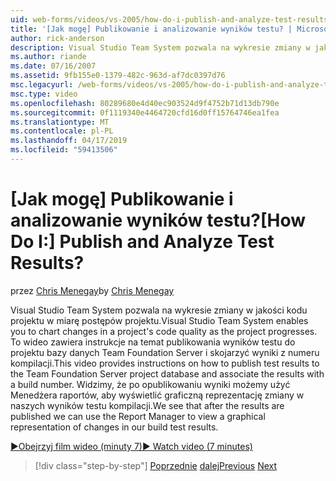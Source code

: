 ```yaml
---
uid: web-forms/videos/vs-2005/how-do-i-publish-and-analyze-test-results
title: '[Jak mogę] Publikowanie i analizowanie wyników testu? | Microsoft Docs'
author: rick-anderson
description: Visual Studio Team System pozwala na wykresie zmiany w jakości kodu projektu w miarę postępów projektu. To wideo zawiera instrukcje dotyczące sposobu publ....
ms.author: riande
ms.date: 07/16/2007
ms.assetid: 9fb155e0-1379-482c-963d-af7dc0397d76
msc.legacyurl: /web-forms/videos/vs-2005/how-do-i-publish-and-analyze-test-results
msc.type: video
ms.openlocfilehash: 80289680e4d40ec903524d9f4752b71d13db790e
ms.sourcegitcommit: 0f1119340e4464720cfd16d0ff15764746ea1fea
ms.translationtype: MT
ms.contentlocale: pl-PL
ms.lasthandoff: 04/17/2019
ms.locfileid: "59413506"
---
```

# <a name="how-do-i-publish-and-analyze-test-results"></a><span data-ttu-id="e2291-105">[Jak mogę] Publikowanie i analizowanie wyników testu?</span><span class="sxs-lookup"><span data-stu-id="e2291-105">[How Do I:] Publish and Analyze Test Results?</span></span>

<span data-ttu-id="e2291-106">przez [Chris Menegay](https://twitter.com/CMenegay)</span><span class="sxs-lookup"><span data-stu-id="e2291-106">by [Chris Menegay](https://twitter.com/CMenegay)</span></span>

<span data-ttu-id="e2291-107">Visual Studio Team System pozwala na wykresie zmiany w jakości kodu projektu w miarę postępów projektu.</span><span class="sxs-lookup"><span data-stu-id="e2291-107">Visual Studio Team System enables you to chart changes in a project's code quality as the project progresses.</span></span> <span data-ttu-id="e2291-108">To wideo zawiera instrukcje na temat publikowania wyników testu do projektu bazy danych Team Foundation Server i skojarzyć wyniki z numeru kompilacji.</span><span class="sxs-lookup"><span data-stu-id="e2291-108">This video provides instructions on how to publish test results to the Team Foundation Server project database and associate the results with a build number.</span></span> <span data-ttu-id="e2291-109">Widzimy, że po opublikowaniu wyniki możemy użyć Menedżera raportów, aby wyświetlić graficzną reprezentację zmiany w naszych wyników testu kompilacji.</span><span class="sxs-lookup"><span data-stu-id="e2291-109">We see that after the results are published we can use the Report Manager to view a graphical representation of changes in our build test results.</span></span>

[<span data-ttu-id="e2291-110">&#9654;Obejrzyj film wideo (minuty 7)</span><span class="sxs-lookup"><span data-stu-id="e2291-110">&#9654; Watch video (7 minutes)</span></span>](https://channel9.msdn.com/Blogs/ASP-NET-Site-Videos/how-do-i-publish-and-analyze-test-results)

> [!div class="step-by-step"]
> <span data-ttu-id="e2291-111">[Poprzednie](how-do-i-use-generic-tests.md)
> [dalej](how-do-i-discover-application-changes-prior-to-deployment.md)</span><span class="sxs-lookup"><span data-stu-id="e2291-111">[Previous](how-do-i-use-generic-tests.md)
[Next](how-do-i-discover-application-changes-prior-to-deployment.md)</span></span>

